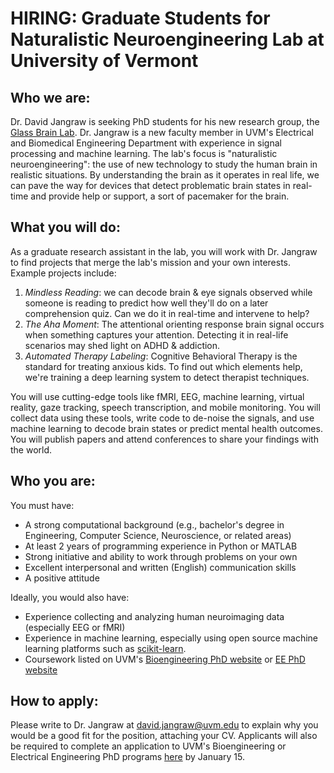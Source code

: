 # HIRING: Graduate Students for Naturalistic Neuroengineering Lab at University of Vermont

## Who we are:

Dr. David Jangraw is seeking PhD students for his new research group, the [Glass Brain Lab](https://www.uvm.edu/~brainlab/).
Dr. Jangraw is a new faculty member in UVM's Electrical and Biomedical Engineering Department with experience in signal processing and machine learning.
The lab's focus is "naturalistic neuroengineering": the use of new technology to study the human brain in realistic situations.
By understanding the brain as it operates in real life, we can pave the way for devices that detect problematic brain states in real-time and provide help or support, a sort of pacemaker for the brain.

## What you will do:

As a graduate research assistant in the lab, you will work with Dr. Jangraw to find projects that merge the lab's mission and your own interests. Example projects include:
1. *Mindless Reading*: we can decode brain & eye signals observed while someone is reading to predict how well they'll do on a later comprehension quiz. Can we do it in real-time and intervene to help?
2. *The Aha Moment*: The attentional orienting response brain signal occurs when something captures your attention. Detecting it in real-life scenarios may shed light on ADHD & addiction.
3. *Automated Therapy Labeling*: Cognitive Behavioral Therapy is the standard for treating anxious kids. To find out which elements help, we're training a deep learning system to detect therapist techniques.

You will use cutting-edge tools like fMRI, EEG, machine learning, virtual reality, gaze tracking, speech transcription, and mobile monitoring. You will collect data using these tools, write code to de-noise the signals, and use machine learning to decode brain states or predict mental health outcomes.
You will publish papers and attend conferences to share your findings with the world.

## Who you are:

You must have:
- A strong computational background (e.g., bachelor's degree in Engineering, Computer Science, Neuroscience, or related areas)
- At least 2 years of programming experience in Python or MATLAB
- Strong initiative and ability to work through problems on your own
- Excellent interpersonal and written (English) communication skills
- A positive attitude

Ideally, you would also have:
- Experience collecting and analyzing human neuroimaging data (especially EEG or fMRI)
- Experience in machine learning, especially using open source machine learning platforms such as [scikit-learn](https://scikit-learn.org/).
- Coursework listed on UVM's [Bioengineering PhD website](https://www.uvm.edu/cems/ebe/graduate_admission_requirements) or [EE PhD website](https://www.uvm.edu/cems/ebe/electrical_engineering_ms_phd)

## How to apply:

Please write to Dr. Jangraw at david.jangraw@uvm.edu to explain why you would be a good fit for the position, attaching your CV.
Applicants will also be required to complete an application to UVM's Bioengineering or Electrical Engineering PhD programs [here](https://www.uvm.edu/graduate/application_instructions) by January 15.
